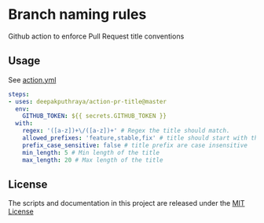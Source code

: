 # Branch naming rules

Github action to enforce Pull Request title conventions

## Usage

See [action.yml](./action.yml)

```yaml
steps:
- uses: deepakputhraya/action-pr-title@master
  env:
    GITHUB_TOKEN: ${{ secrets.GITHUB_TOKEN }}
  with:
    regex: '([a-z])+\/([a-z])+' # Regex the title should match.
    allowed_prefixes: 'feature,stable,fix' # title should start with the given prefix
    prefix_case_sensitive: false # title prefix are case insensitive
    min_length: 5 # Min length of the title
    max_length: 20 # Max length of the title
```

## License
The scripts and documentation in this project are released under the [MIT License](./LICENSE)
